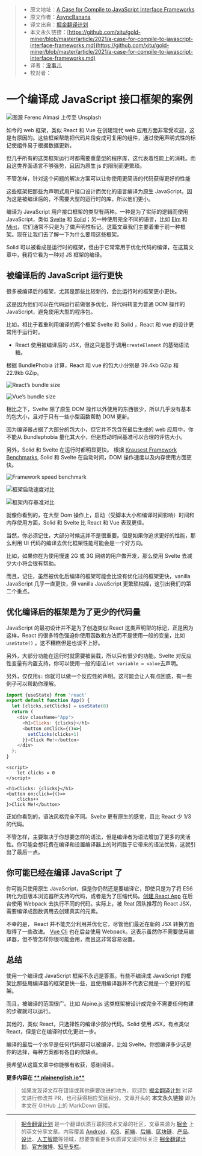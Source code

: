 > * 原文地址：[A Case for Compile to JavaScript Interface Frameworks](https://javascript.plainenglish.io/a-case-for-compile-to-javascript-interface-frameworks-a684b361884f)
> * 原文作者：[AsyncBanana](https://medium.com/@asyncbanana)
> * 译文出自：[掘金翻译计划](https://github.com/xitu/gold-miner)
> * 本文永久链接：[https://github.com/xitu/gold-miner/blob/master/article/2021/a-case-for-compile-to-javascript-interface-frameworks.md](https://github.com/xitu/gold-miner/blob/master/article/2021/a-case-for-compile-to-javascript-interface-frameworks.md)
> * 译者：[没事儿](https://github.com/Tong-H)
> * 校对者：

# 一个编译成 JavaScript 接口框架的案例

![图源 [Ferenc Almasi](https://unsplash.com/@flowforfrank?utm_source=medium&utm_medium=referral) 上传至 [Unsplash](https://unsplash.com?utm_source=medium&utm_medium=referral)](https://cdn-images-1.medium.com/max/10296/0*LUP7NJrirKlw-voh)

如今的 web 框架，类似 React 和 Vue 在创建现代 web 应用方面非常受欢迎，这是有原因的。这些框架帮助把代码片段变成可复用的组件，通过使用声明式性的标记使组件易于根据数据更新。

但几乎所有的这类框架运行时都需要重量型的程序库，这代表着性能上的消耗。而且这类界面语言不够强势，且因为原生 js 的限制而更繁琐。

不管怎样，针对这个问题的解决方案可以让你使用更简洁的代码获得更好的性能

这些框架把那些为声明式用户接口设计而优化的语言编译为原生 JavaScript。因为这是被编译后的，不需要大型的运行时的库，所以他们更小。

编译为 JavaScript 用户接口框架的类型有两种。一种是为了实际的逻辑而使用 JavaScript，类似 [Svelte](https://svelte.dev/) 和 [Solid](https://github.com/solidjs/solid)；另一种使用完全不同的语言，比如 [Elm](https://elm-lang.org/) 和 [Mint](https://www.mint-lang.com/)，它们通常不只是为了做声明性标记。这篇文章我们主要着重于前一种框架。现在让我们去了解一下为什么要用这些框架。

Solid 可以被看成是运行时的框架，但由于它常常用于优化代码的编译，在这篇文章中，我将它看为一种对 JS 框架的编译。

## 被编译后的 JavaScript 运行更快

很多被编译后的框架，尤其是那些比较新的，会比运行时的框架更小更快。

这是因为他们可以在代码运行前做很多优化，将代码转变为普通 DOM 操作的 JavaScript，避免使用大型的程序包。

比如，相比于着重利用编译的两个框架 Svelte 和 Solid ，React 和 vue 的设计更常用于运行时。

* React 使用被编译后的 JSX，但这只是基于调用`createElement` 的基础语法糖。

根据 BundlePhobia 计算，React 和 vue 的包大小分别是 39.4kb GZip 和 22.9kb GZip。

![React’s bundle size](https://cdn-images-1.medium.com/max/2724/1*yWAVUnOXKsrwrRzTSb6kzw.png)

![Vue’s bundle size](https://cdn-images-1.medium.com/max/2684/1*eTVWVuDuNORYhxf1g5bF_w.png)

相比之下，Svelte 除了原生 DOM 操作以外使用的东西很少，所以几乎没有基本的包大小，且对于只有一些小型函数帮助 DOM 更新。

因为编译器占据了大部分的包大小，但它并不包含在最后生成的 web 应用中，你不能从 Bundlephobia 量化其大小，但是启动时间基准可以合理的评估大小。

另外，Solid 和 Svelte 在运行时都明显更快。 根据 [Krausest Framework Benchmarks](https://krausest.github.io/js-framework-benchmark/2021/table_chrome_90.0.4430.72.html), Solid 和 Svelte 在启动时间，DOM 操作速度以及内存使用方面更快。

![Framework speed benchmark](https://cdn-images-1.medium.com/max/2000/1*cyKBaU7O35rKAPZJ4jsO2A.png)

![框架启动速度对比](https://cdn-images-1.medium.com/max/2000/1*m5e36L44ph12wCOhCq576Q.png)

![框架内存基准对比](https://cdn-images-1.medium.com/max/2000/1*EuwkvRIURVuvKk7XqphdYQ.png)

就像你看到的，在大型 Dom 操作上，启动（受脚本大小和编译时间影响）时间和内存使用方面，Solid 和 Svelte 比 React 和 Vue 表现更佳。

当然，你必须记住，大部分时候这并不是很重要。但是如果你追求更好的性能，那么利用 UI 代码的编译去优化框架性能可能会是一个好方向。

比如，如果你在为使用慢速 2G 或 3G 网络的用户做开发，那么使用 Svelte 去减少大小将会很有帮助。

而且，记住，虽然被优化后编译的框架可能会比没有优化过的框架更快，vanilla JavaScript 几乎一直更快，但 vanilla JavaScript 更繁琐枯燥，这引出我们的第二个重点。

## 优化编译后的框架是为了更少的代码量

JavaScript 的最初设计并不是为了创造类似 React 这类声明型的标记，正是因为这样，React 的很多特色强迫你使用函数和方法而不是使用一般的变量，比如`useState()` ，这不糟糕但是也谈不上好。

另外，大部分功能在运行时就需要被装载，所以只有很少的功能。Svelte 对反应性变量有内置支持，你可以使用一般的语法`let variable = value`去声明。

另外，仅仅用`$:` 你就可以做一个反应性的声明。这可能会让人有点困惑，有一些例子可以帮助你理解。

```JavaScript
import {useState} from 'react'
export default function App() {
  let [clicks,setClicks] = useState(0)
  return (
    <div className="App">
      <h1>Clicks: {clicks}</h1>
      <button onClick={()=>{
        setClicks(clicks+1)
      }}>Click Me!</button>
    </div>
  );
}
```

```Svelte
<script>
	let clicks = 0
</script>

<h1>Clicks: {clicks}</h1>
<button on:click={()=>
	clicks++
}>Click Me!</button>
```

正如你看到的，语法风格完全不同。Svelte 更有原生的感觉，且比 React 少 1/3 的代码。

不管怎样，主要取决于你想要怎样的语法，但是编译者为语法增加了更多的灵活性。你可能会想花费在编译和设置编译器上的时间胜于它带来的语法优势，这就引出了最后一点。

## 你可能已经在编译 JavaScript 了

你可能只使用原生 JavaScript，但是你仍然还是要编译它，即使只是为了将 ES6 转化为旧版本浏览器所支持的代码，或者是为了压缩代码。[创建 React App](https://create-react-app.dev/) 在后台使用 Webpack 去执行不同的代码。实际上，被 Reat 团队推荐的 React JSX，需要编译成函数调用去创建真实的元素。

不幸的是， React 并不能充分利用并优化它，尽管他们最近在新的 JSX 转换方面取得了一些改进。 [Vue Cli](https://cli.vuejs.org/) 也在后台使用 Webpack。这表示虽然你不需要使用编译器，但不管怎样你很可能会用，而且这非常容易设置。

## 总结

使用一个编译成 JavaScript 框架不永远是答案。有些不编译成 JavaScript 的框架比那些用编译器的框架更快一些，且使用编译器并不代表它就是一个更好的框架。

而且，被编译的范围很广。比如 Alpine.js 这类框架被设计成完全不需要任何构建的步骤就可以运行。

其他的，类似 React，只选择性的编译少部分代码。Solid 使用 JSX，有点类似 React，但是它在编译时优化更进一步。

编译的最后一个水平是任何代码都可以被编译，比如 Svelte。你想编译多少这是你的选择，每种方案都有各自的优缺点。

我希望从这篇文章中你能够有收获，感谢阅读。

**更多内容在 [** plainenglish.io**](http://plainenglish.io)**

> 如果发现译文存在错误或其他需要改进的地方，欢迎到 [掘金翻译计划](https://github.com/xitu/gold-miner) 对译文进行修改并 PR，也可获得相应奖励积分。文章开头的 **本文永久链接** 即为本文在 GitHub 上的 MarkDown 链接。

---

> [掘金翻译计划](https://github.com/xitu/gold-miner) 是一个翻译优质互联网技术文章的社区，文章来源为 [掘金](https://juejin.im) 上的英文分享文章。内容覆盖 [Android](https://github.com/xitu/gold-miner#android)、[iOS](https://github.com/xitu/gold-miner#ios)、[前端](https://github.com/xitu/gold-miner#前端)、[后端](https://github.com/xitu/gold-miner#后端)、[区块链](https://github.com/xitu/gold-miner#区块链)、[产品](https://github.com/xitu/gold-miner#产品)、[设计](https://github.com/xitu/gold-miner#设计)、[人工智能](https://github.com/xitu/gold-miner#人工智能)等领域，想要查看更多优质译文请持续关注 [掘金翻译计划](https://github.com/xitu/gold-miner)、[官方微博](http://weibo.com/juejinfanyi)、[知乎专栏](https://zhuanlan.zhihu.com/juejinfanyi)。
